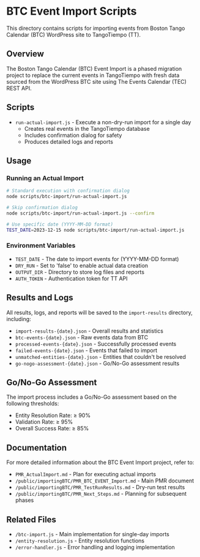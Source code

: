 # BTC Event Import Scripts

This directory contains scripts for importing events from Boston Tango Calendar (BTC) WordPress site to TangoTiempo (TT).

## Overview

The Boston Tango Calendar (BTC) Event Import is a phased migration project to replace the current events in TangoTiempo with fresh data sourced from the WordPress BTC site using The Events Calendar (TEC) REST API.

## Scripts

- `run-actual-import.js` - Execute a non-dry-run import for a single day
  - Creates real events in the TangoTiempo database
  - Includes confirmation dialog for safety
  - Produces detailed logs and reports

## Usage

### Running an Actual Import

```bash
# Standard execution with confirmation dialog
node scripts/btc-import/run-actual-import.js

# Skip confirmation dialog
node scripts/btc-import/run-actual-import.js --confirm

# Use specific date (YYYY-MM-DD format)
TEST_DATE=2023-12-15 node scripts/btc-import/run-actual-import.js
```

### Environment Variables

- `TEST_DATE` - The date to import events for (YYYY-MM-DD format)
- `DRY_RUN` - Set to 'false' to enable actual data creation
- `OUTPUT_DIR` - Directory to store log files and reports
- `AUTH_TOKEN` - Authentication token for TT API

## Results and Logs

All results, logs, and reports will be saved to the `import-results` directory, including:

- `import-results-{date}.json` - Overall results and statistics
- `btc-events-{date}.json` - Raw events data from BTC
- `processed-events-{date}.json` - Successfully processed events
- `failed-events-{date}.json` - Events that failed to import
- `unmatched-entities-{date}.json` - Entities that couldn't be resolved
- `go-nogo-assessment-{date}.json` - Go/No-Go assessment results

## Go/No-Go Assessment

The import process includes a Go/No-Go assessment based on the following thresholds:

- Entity Resolution Rate: ≥ 90%
- Validation Rate: ≥ 95%
- Overall Success Rate: ≥ 85%

## Documentation

For more detailed information about the BTC Event Import project, refer to:

- `PMR_ActualImport.md` - Plan for executing actual imports
- `/public/importingBTC/PMR_BTC_EVENT_Import.md` - Main PMR document
- `/public/importingBTC/PMR_TestRunResults.md` - Dry-run test results
- `/public/importingBTC/PMR_Next_Steps.md` - Planning for subsequent phases

## Related Files

- `/btc-import.js` - Main implementation for single-day imports
- `/entity-resolution.js` - Entity resolution functions
- `/error-handler.js` - Error handling and logging implementation